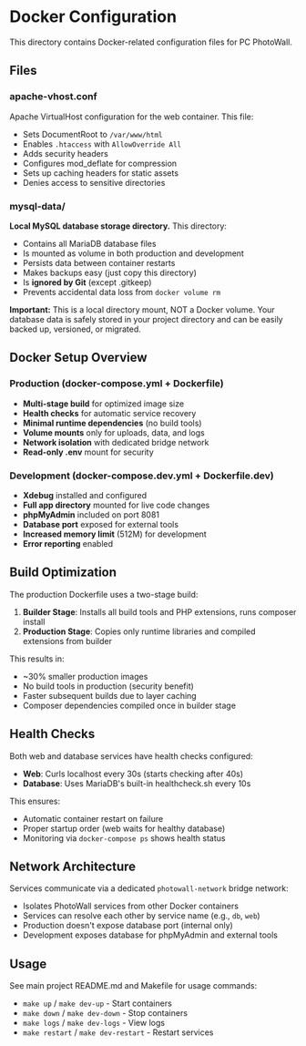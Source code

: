 # Docker Configuration

This directory contains Docker-related configuration files for PC PhotoWall.

## Files

### apache-vhost.conf
Apache VirtualHost configuration for the web container. This file:
- Sets DocumentRoot to `/var/www/html`
- Enables `.htaccess` with `AllowOverride All`
- Adds security headers
- Configures mod_deflate for compression
- Sets up caching headers for static assets
- Denies access to sensitive directories

### mysql-data/
**Local MySQL database storage directory.** This directory:
- Contains all MariaDB database files
- Is mounted as volume in both production and development
- Persists data between container restarts
- Makes backups easy (just copy this directory)
- Is **ignored by Git** (except .gitkeep)
- Prevents accidental data loss from `docker volume rm`

**Important:** This is a local directory mount, NOT a Docker volume. Your database data is safely stored in your project directory and can be easily backed up, versioned, or migrated.

## Docker Setup Overview

### Production (docker-compose.yml + Dockerfile)
- **Multi-stage build** for optimized image size
- **Health checks** for automatic service recovery
- **Minimal runtime dependencies** (no build tools)
- **Volume mounts** only for uploads, data, and logs
- **Network isolation** with dedicated bridge network
- **Read-only .env** mount for security

### Development (docker-compose.dev.yml + Dockerfile.dev)
- **Xdebug** installed and configured
- **Full app directory** mounted for live code changes
- **phpMyAdmin** included on port 8081
- **Database port** exposed for external tools
- **Increased memory limit** (512M) for development
- **Error reporting** enabled

## Build Optimization

The production Dockerfile uses a two-stage build:

1. **Builder Stage**: Installs all build tools and PHP extensions, runs composer install
2. **Production Stage**: Copies only runtime libraries and compiled extensions from builder

This results in:
- ~30% smaller production images
- No build tools in production (security benefit)
- Faster subsequent builds due to layer caching
- Composer dependencies compiled once in builder stage

## Health Checks

Both web and database services have health checks configured:

- **Web**: Curls localhost every 30s (starts checking after 40s)
- **Database**: Uses MariaDB's built-in healthcheck.sh every 10s

This ensures:
- Automatic container restart on failure
- Proper startup order (web waits for healthy database)
- Monitoring via `docker-compose ps` shows health status

## Network Architecture

Services communicate via a dedicated `photowall-network` bridge network:
- Isolates PhotoWall services from other Docker containers
- Services can resolve each other by service name (e.g., `db`, `web`)
- Production doesn't expose database port (internal only)
- Development exposes database for phpMyAdmin and external tools

## Usage

See main project README.md and Makefile for usage commands:
- `make up` / `make dev-up` - Start containers
- `make down` / `make dev-down` - Stop containers
- `make logs` / `make dev-logs` - View logs
- `make restart` / `make dev-restart` - Restart services
